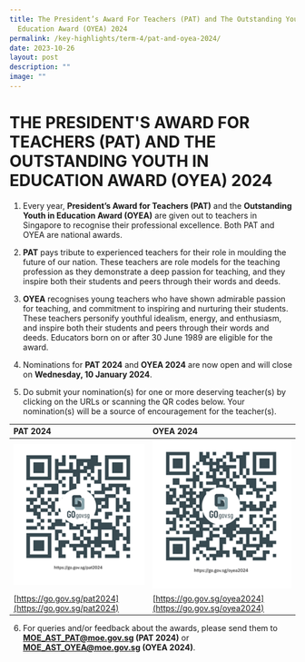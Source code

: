 ```yaml
---
title: The President’s Award For Teachers (PAT) and The Outstanding Youth In
  Education Award (OYEA) 2024
permalink: /key-highlights/term-4/pat-and-oyea-2024/
date: 2023-10-26
layout: post
description: ""
image: ""
---
```

# THE PRESIDENT'S AWARD FOR TEACHERS (PAT) AND THE OUTSTANDING YOUTH IN EDUCATION AWARD (OYEA) 2024

1. Every year, **President’s Award for Teachers (PAT)** and the **Outstanding Youth in Education Award (OYEA)** are given out to teachers in Singapore to recognise their professional excellence. Both PAT and OYEA are national awards.

2. **PAT** pays tribute to experienced teachers for their role in moulding the future of our nation. These teachers are role models for the teaching profession as they demonstrate a deep passion for teaching, and they inspire both their students and peers through their words and deeds.

3. **OYEA** recognises young teachers who have shown admirable passion for teaching, and commitment to inspiring and nurturing their students. These teachers personify youthful idealism, energy, and enthusiasm, and inspire both their students and peers through their words and deeds. Educators born on or after 30 June 1989 are eligible for the award.

4. Nominations for **PAT 2024** and **OYEA 2024** are now open and will close on **Wednesday, 10 January 2024**.

5. Do submit your nomination(s) for one or more deserving teacher(s) by clicking on the URLs or scanning the QR codes below. Your nomination(s) will be a source of encouragement for the teacher(s).


| PAT 2024         | OYEA 2024        |
|:-----------------|:-----------------|
| ![PAT 2024](/images/pat2024.png) | ![OYEA 2024](/images/oyea2024.png) |
|[https://go.gov.sg/pat2024](https://go.gov.sg/pat2024) | [https://go.gov.sg/oyea2024](https://go.gov.sg/oyea2024)

6. For queries and/or feedback about the awards, please send them to **MOE_AST_PAT@moe.gov.sg (PAT 2024)** or **MOE_AST_OYEA@moe.gov.sg (OYEA 2024)**.